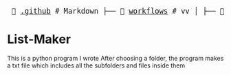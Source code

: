 <big><pre>
📄 [.github](./.github)      # Markdown
├── 📄 [workflows](./.github/workflows) # vv
│   ├── 📜 [pythonpackage.yml](./.github/workflows/pythonpackage.yml) 
📄 [Listmaker.py](./Listmaker.py) 
📄 [README.md](./README.md) 
</pre></big>

# List-Maker
This is a python program I wrote
After choosing a folder, the program makes a txt file which includes all the subfolders and files inside them

